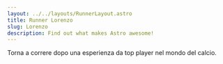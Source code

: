 ```yaml
---
layout: ../../layouts/RunnerLayout.astro
title: Runner Lorenzo
slug: Lorenzo
description: Find out what makes Astro awesome!
---
```


Torna a correre dopo una esperienza da top player nel mondo del calcio.
